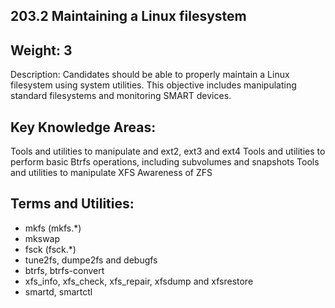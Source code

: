 ## 203.2 Maintaining a Linux filesystem​


Weight: 3
---------

Description: Candidates should be able to properly maintain a Linux filesystem using system utilities. This objective includes manipulating standard filesystems and monitoring SMART devices.


Key Knowledge Areas:
--------------------

Tools and utilities to manipulate and ext2, ext3 and ext4
Tools and utilities to perform basic Btrfs operations, including subvolumes and snapshots
Tools and utilities to manipulate XFS
Awareness of ZFS

Terms and Utilities:
--------------------

* mkfs (mkfs.*)
* mkswap
* fsck (fsck.*)
* tune2fs, dumpe2fs and debugfs
* btrfs, btrfs-convert
* xfs_info, xfs_check, xfs_repair, xfsdump and xfsrestore
* smartd, smartctl
 
